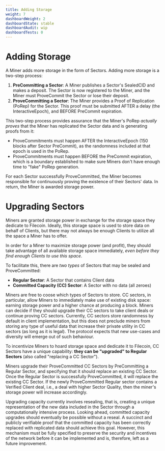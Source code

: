 ```yaml
---
title: Adding Storage
weight: 7
dashboardWeight: 2
dashboardState: stable
dashboardAudit: wip
dashboardTests: 0
---
```


# Adding Storage

A Miner adds more storage in the form of Sectors. Adding more storage is a two-step process:

1. **PreCommitting a Sector**: A Miner publishes a Sector's SealedCID and makes a deposit. The Sector is now registered to the Miner, and the Miner must ProveCommit the Sector or lose their deposit.
2. **ProveCommitting a Sector**: The Miner provides a Proof of Replication (PoRep) for the Sector. This proof must be submitted AFTER a delay (the InteractiveEpoch), and BEFORE PreCommit expiration.

This two-step process provides assurance that the Miner's PoRep _actually proves_ that the Miner has replicated the Sector data and is generating proofs from it:

- ProveCommitments must happen AFTER the InteractiveEpoch (150 blocks after Sector PreCommit), as the randomness included at that epoch is used in the PoRep.
- ProveCommitments must happen BEFORE the PreCommit expiration, which is a boundary established to make sure Miners don't have enough time to "fake" PoRep generation.

For each Sector successfully ProveCommitted, the Miner becomes responsible for continuously proving the existence of their Sectors' data. In return, the Miner is awarded storage power.

# Upgrading Sectors

Miners are granted storage power in exchange for the storage space they dedicate to Filecoin. Ideally, this storage space is used to store data on behalf of Clients, but there may not always be enough Clients to utilize all the space a Miner has to offer.

In order for a Miner to maximize storage power (and profit), they should take advantage of all available storage space immediately, _even before they find enough Clients to use this space_.

To facilitate this, there are _two types_ of Sectors that may be sealed and ProveCommitted:

- **Regular Sector**: A Sector that contains Client data
- **Committed Capacity (CC) Sector**: A Sector with no data (all zeroes)

Miners are free to coose which types of Sectors to store. CC sectors, in particular, allow Miners to immediately make use of existing disk space: earning storage power and a higher chance at producing a block. Miners can decide if they should upgrade their CC sectors to take client deals or continue proving CC sectors. Currently, CC sectors store randomness by default in client implementation, but this does not preclude miners from storing any type of useful data that increase their private utility in CC sectors (as long as it is legal). The protocol expects that new use-cases and diversity will emerge out of such behaviour.

To incentivize Miners to hoard storage space and dedicate it to Filecoin, CC Sectors have a unique capability: **they can be "upgraded" to Regular Sectors** (also called "replacing a CC Sector").

Miners upgrade their ProveCommitted CC Sectors by PreCommitting a Regular Sector, and specifying that it should replace an existing CC Sector. Once the Regular Sector is successfully ProveCommitted, it will replace the existing CC Sector. If the newly ProveCommitted Regular sector contains a Verified Client deal, i.e., a deal with higher Sector Quality, then the miner's storage power will increase accordingly.

Upgrading capacity currently involves resealing, that is, creating a unique representation of the new data included in the Sector through a computationally intensive process. Looking ahead, committed capacity upgrades should eventually be possible without a reseal. A succinct and publicly verifiable proof that the committed capacity has been correctly replaced with replicated data should achieve this goal. However, this mechanism must be fully specified to preserve the security and incentives of the network before it can be implemented and is, therefore, left as a future improvement.
